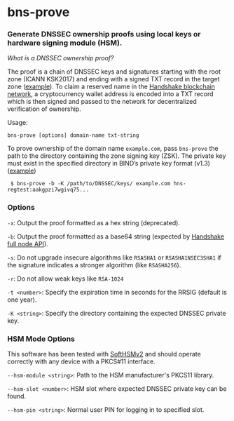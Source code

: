 # bns-prove

### Generate DNSSEC ownership proofs using local keys or hardware signing module (HSM).

_What is a DNSSEC ownership proof?_

The proof is a chain of DNSSEC keys and signatures starting with the root zone
(ICANN KSK2017) and ending with a signed TXT record in the target zone
([example](test/data/test-claim.proof)). To claim a reserved name in the
[Handshake blockchain network](https://handshake.org),
a cryptocurrency wallet address is encoded into a TXT record which is then signed
and passed to the network for decentralized verification of ownership.

Usage:

```
bns-prove [options] domain-name txt-string
```

To prove ownership of the domain name `example.com`, pass `bns-prove` the path
to the directory containing the zone signing key (ZSK). The private key must
exist in the specified directory in BIND’s private key format (v1.3)
([example](test/data/Khns-claim-test-2.xyz.+008+27259.private))

```
 $ bns-prove -b -K /path/to/DNSSEC/keys/ example.com hns-regtest:aakgpzi7wgivq75... 
```

### Options

`-x`: Output the proof formatted as a hex string (deprecated).

`-b`: Output the proof formatted as a base64 string (expected by [Handshake full node API](https://hsd-dev.org/api-docs/#sendrawclaim)).

`-s`: Do not upgrade insecure algorithms like `RSASHA1` or `RSASHA1NSEC3SHA1` if the signature
indicates a stronger algorithm (like `RSASHA256`).

`-r`: Do not allow weak keys like `RSA-1024`

`-t <number>`: Specify the expiration time in seconds for the RRSIG (default is one year).

`-K <string>`: Specify the directory containing the expected DNSSEC private key.

### HSM Mode Options

This software has been tested with
[SoftHSMv2](https://github.com/opendnssec/SoftHSMv2)
and should operate correctly with any device with a PKCS#11 interface.

`--hsm-module <string>`: Path to the HSM manufacturer's PKCS11 library.

`--hsm-slot <number>`: HSM slot where expected DNSSEC private key can be found.

`--hsm-pin <string>`: Normal user PIN for logging in to specified slot.